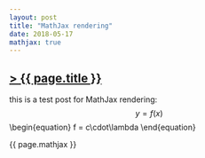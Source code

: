 ```yaml
---
layout: post
title: "MathJax rendering"
date: 2018-05-17
mathjax: true
---
```


## [> {{ page.title }} ](https://caesoma.github.io/archive/standalone/2000-00-00)

this is a test post for MathJax rendering: $$ y = f(x) $$
\\begin{equation}
    f = c\cdot\lambda
\\end{equation}

{{ page.mathjax }}

<!-- [//]: # (comment) -->

<!-- `-- caetano, {{ page.date | date: "%Y-%m-%d" }}` -->
